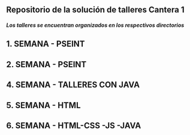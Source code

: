 ## Repositorio de la solución de talleres Cantera 1
##### Los talleres se encuentran organizados en los respectivos directorios
## 1. SEMANA - PSEINT 
## 2. SEMANA - PSEINT 
## 4. SEMANA - TALLERES CON JAVA
## 5. SEMANA - HTML
## 6. SEMANA - HTML-CSS -JS -JAVA
